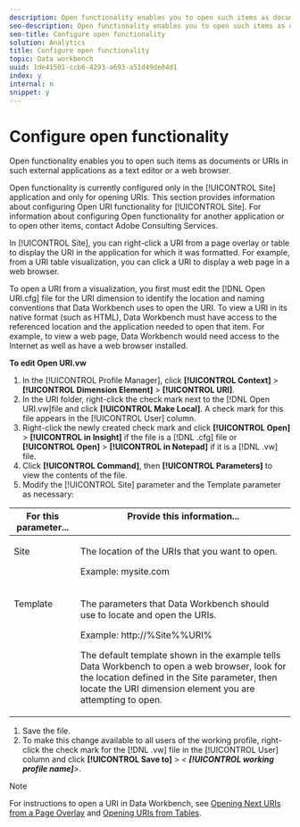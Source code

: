 ```yaml
---
description: Open functionality enables you to open such items as documents or URIs in such external applications as a text editor or a web browser.
seo-description: Open functionality enables you to open such items as documents or URIs in such external applications as a text editor or a web browser.
seo-title: Configure open functionality
solution: Analytics
title: Configure open functionality
topic: Data workbench
uuid: 1de41501-ccb6-4293-a693-a51d49de04d1
index: y
internal: n
snippet: y
---
```


# Configure open functionality

Open functionality enables you to open such items as documents or URIs in such external applications as a text editor or a web browser.

Open functionality is currently configured only in the [!UICONTROL Site] application and only for opening URIs. This section provides information about configuring Open URI functionality for [!UICONTROL Site]. For information about configuring Open functionality for another application or to open other items, contact Adobe Consulting Services.

In [!UICONTROL Site], you can right-click a URI from a page overlay or table to display the URI in the application for which it was formatted. For example, from a URI table visualization, you can click a URI to display a web page in a web browser.

To open a URI from a visualization, you first must edit the [!DNL Open URI.cfg] file for the URI dimension to identify the location and naming conventions that Data Workbench uses to open the URI. To view a URI in its native format (such as HTML), Data Workbench must have access to the referenced location and the application needed to open that item. For example, to view a web page, Data Workbench would need access to the Internet as well as have a web browser installed.

**To edit Open URI.vw**

1. In the [!UICONTROL Profile Manager], click **[!UICONTROL Context]** > **[!UICONTROL Dimension Element]** > **[!UICONTROL URI]**. 
1. In the URI folder, right-click the check mark next to the [!DNL Open URI.vw]file and click **[!UICONTROL Make Local]**. A check mark for this file appears in the [!UICONTROL User] column. 
1. Right-click the newly created check mark and click **[!UICONTROL Open]** > **[!UICONTROL in Insight]** if the file is a [!DNL .cfg] file or **[!UICONTROL Open]** > **[!UICONTROL in Notepad]** if it is a [!DNL .vw] file. 
1. Click **[!UICONTROL Command]**, then **[!UICONTROL Parameters]** to view the contents of the file. 
1. Modify the [!UICONTROL Site] parameter and the Template parameter as necessary:

<table id="table_CDB316DB271F476AB9F9B557B86AFD25"> 
 <thead> 
  <tr valign="top"> 
   <th colname="col1" class="entry"> For this parameter... </th> 
   <th colname="col2" class="entry"> Provide this information... </th> 
  </tr>
 </thead>
 <tbody> 
  <tr valign="top"> 
   <td colname="col1"> <p>Site </p> </td> 
   <td colname="col2"> <p>The location of the URIs that you want to open. </p> <p>Example: mysite.com </p> </td> 
  </tr> 
  <tr valign="top"> 
   <td colname="col1"> <p>Template </p> </td> 
   <td colname="col2"> <p>The parameters that Data Workbench should use to locate and open the URIs. </p> <p>Example: <span class="filepath"> http://%Site%%URI%</span> </p> <p>The default template shown in the example tells Data Workbench to open a web browser, look for the location defined in the <span class="wintitle"> Site</span> parameter, then locate the URI dimension element you are attempting to open. </p> </td> 
  </tr> 
 </tbody> 
</table>

1. Save the file. 
1. To make this change available to all users of the working profile, right-click the check mark for the [!DNL .vw] file in the [!UICONTROL User] column and click **[!UICONTROL Save to]** > *< **[!UICONTROL working profile name]**>*.

>[!NOTE]
>
>For instructions to open a URI in Data Workbench, see [Opening Next URIs from a Page Overlay](c_open_next_uri.md#concept_CADA5EFBD0204BE6BA6902F992079F58) and [Opening URIs from Tables](../../data-workbench-client/c-analysis-vis/c-tables/c-open-uri-tbls.md#concept_51EA9ED3937043E19505FBB82CB00233).

